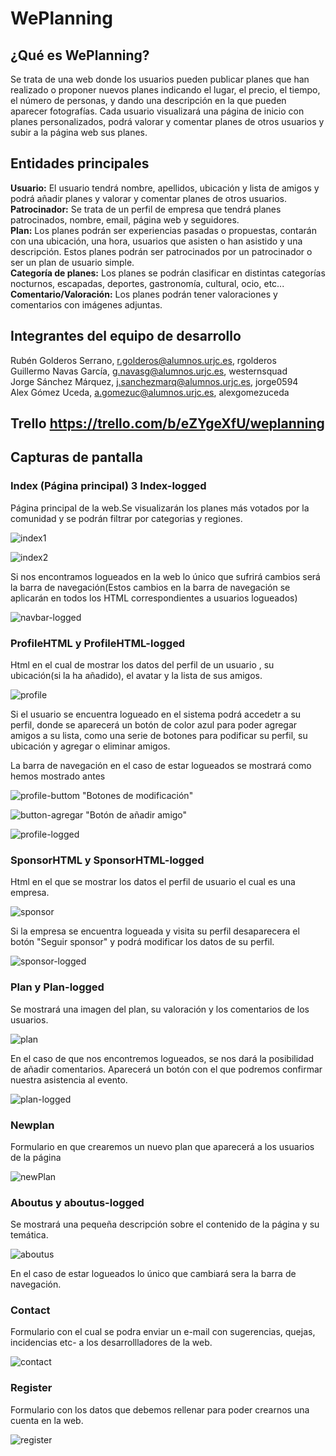 # WePlanning </br>
## ¿Qué es WePlanning? </br>
Se trata de una web donde los usuarios pueden publicar planes que han realizado o proponer nuevos planes indicando el lugar, el precio, el tiempo, el número de personas, y dando una descripción en la que pueden aparecer fotografías. Cada usuario visualizará una página de inicio con planes personalizados, podrá valorar y comentar planes de otros usuarios y subir a la página web sus planes.

## Entidades principales </br>
**Usuario:** El usuario tendrá nombre, apellidos, ubicación y lista de amigos y podrá añadir planes y valorar y comentar planes de otros usuarios.</br>
**Patrocinador:** Se trata de un perfil de empresa que tendrá planes patrocinados, nombre, email, página web y seguidores.</br>
**Plan:** Los planes podrán ser experiencias pasadas o propuestas, contarán con una ubicación, una hora, usuarios que asisten o han asistido y una descripción. Estos planes podrán ser patrocinados por un patrocinador o ser un plan de usuario simple. </br>
**Categoría de planes:** Los planes se podrán clasificar en distintas categorías nocturnos, escapadas, deportes, gastronomía, cultural, ocio, etc...</br>
**Comentario/Valoración:** Los planes podrán tener valoraciones y comentarios con imágenes adjuntas.</br>

## Integrantes del equipo de desarrollo </br> 
Rubén Golderos Serrano, r.golderos@alumnos.urjc.es, rgolderos</br>
Guillermo Navas García, g.navasg@alumnos.urjc.es, westernsquad</br>
Jorge Sánchez Márquez, j.sanchezmarq@alumnos.urjc.es, jorge0594</br>
Alex Gómez Uceda, a.gomezuc@alumnos.urjc.es, alexgomezuceda</br>

## Trello  https://trello.com/b/eZYgeXfU/weplanning


## Capturas de pantalla </br>

### Index (Página principal) 3 Index-logged </br>

Página principal de la web.Se visualizarán los planes más votados por la comunidad y se podrán filtrar por categorias y regiones.</br>

![index1][img1]</br>

![index2][img2]</br>

Si nos encontramos logueados en la web lo único que sufrirá cambios será la barra de navegación(Estos cambios en la barra de navegación se aplicarán en todos los HTML correspondientes a usuarios logueados)</br>


![navbar-logged][img3]</br>


[img1]:\Maquetación\IMG\index1.png
[img2]:C:\Users\Jorge\Documents\GitHub\WePlanning\Maquetación\IMG\index2.png
[img3]:C:\Users\Jorge\Documents\GitHub\WePlanning\Maquetación\IMG\navbar-logged.png

### ProfileHTML y ProfileHTML-logged</br>

Html en el cual de mostrar los datos del perfil de un usuario , su ubicación(si la ha añadido), el avatar y la lista de sus amigos.</br>

![profile][img4]</br>

Si el usuario se encuentra logueado en el sistema podrá accedetr a su perfil, donde se aparecerá un botón de color azul para poder agregar amigos a su lista, como una serie de botones para podificar su perfil, su ubicación y  agregar o eliminar amigos.</br>

La barra de navegación en el caso de estar logueados se mostrará como hemos mostrado antes

![profile-buttom][img5] "Botones de modificación"</br>

![button-agregar][img6] "Botón de añadir amigo"</br>

![profile-logged][img15]</br>

[img4]:C:\Users\Jorge\Documents\GitHub\WePlanning\Maquetación\IMG\profile.png
[img5]:C:\Users\Jorge\Documents\GitHub\WePlanning\Maquetación\IMG\profile-button.png
[img6]:C:\Users\Jorge\Documents\GitHub\WePlanning\Maquetación\IMG\button-agregar.png
[img15]:C:\Users\Jorge\Documents\GitHub\WePlanning\Maquetación\IMG\profile-logged.png

### SponsorHTML y SponsorHTML-logged</br>

Html en el que se mostrar los datos el perfil de usuario el cual es una empresa.</br>

![sponsor][img7]</br>

Si la empresa se encuentra logueada y visita su perfil desaparecera el botón "Seguir sponsor" y podrá modificar los datos de su perfil.</br>

![sponsor-logged][img14]


[img7]:C:\Users\Jorge\Documents\GitHub\WePlanning\Maquetación\IMG\sponsor.png
[img14]:C:\Users\Jorge\Documents\GitHub\WePlanning\Maquetación\IMG\sponsor-logged.png

### Plan y Plan-logged </br>

Se mostrará una imagen del plan, su valoración y los comentarios de los usuarios.</br>

![plan][img8]</br>

En el caso de que nos encontremos logueados, se nos dará la posibilidad de añadir comentarios. Aparecerá un botón con el que podremos confirmar nuestra asistencia al evento.</br>

![plan-logged][img9]</br>

[img8]:C:\Users\Jorge\Documents\GitHub\WePlanning\Maquetación\IMG\plan.png
[img9]:C:\Users\Jorge\Documents\GitHub\WePlanning\Maquetación\IMG\plan-logged.png

### Newplan</br>

Formulario en que crearemos un nuevo plan que aparecerá a los usuarios de la página </br>

![newPlan][img10]</br>

[img10]:C:\Users\Jorge\Documents\GitHub\WePlanning\Maquetación\IMG\newPlan.png

### Aboutus y aboutus-logged</br>

Se mostrará una pequeña descripción sobre el contenido de la página y su temática.

![aboutus][img11]</br>

En el caso de estar logueados lo único que cambiará sera la barra de navegación.

[img11]:C:\Users\Jorge\Documents\GitHub\WePlanning\Maquetación\IMG\aboutus.png

### Contact </br>

Formulario con el cual se podra enviar un e-mail con sugerencias, quejas, incidencias etc- a los desarrollladores de la web.</br>

![contact][img12]</br>

[img12]:C:\Users\Jorge\Documents\GitHub\WePlanning\Maquetación\IMG\contact.png

### Register</br>

Formulario con los datos que debemos rellenar para poder crearnos una cuenta en la web.</br>

![register][img13]</br>

[img13]:C:\Users\Jorge\Documents\GitHub\WePlanning\Maquetación\IMG\register.png

